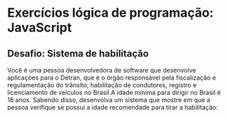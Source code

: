 <h1>Exercícios lógica de programação: JavaScript</h1>

<h2>Desafio: Sistema de habilitação</h2>

<p>Você é uma pessoa desenvolvedora de software que desenvolve aplicações para o Detran, que é o órgão responsável pela fiscalização e regulamentação do trânsito, habilitação de condutores, registro e licenciamento de veículos no Brasil.A idade mínima para dirigir no Brasil é 18 anos. Sabendo disso, desenvolva um sistema que mostre em que a pessoa verifique se possui a idade recomendade para tirar a habilitação:</p>
 
